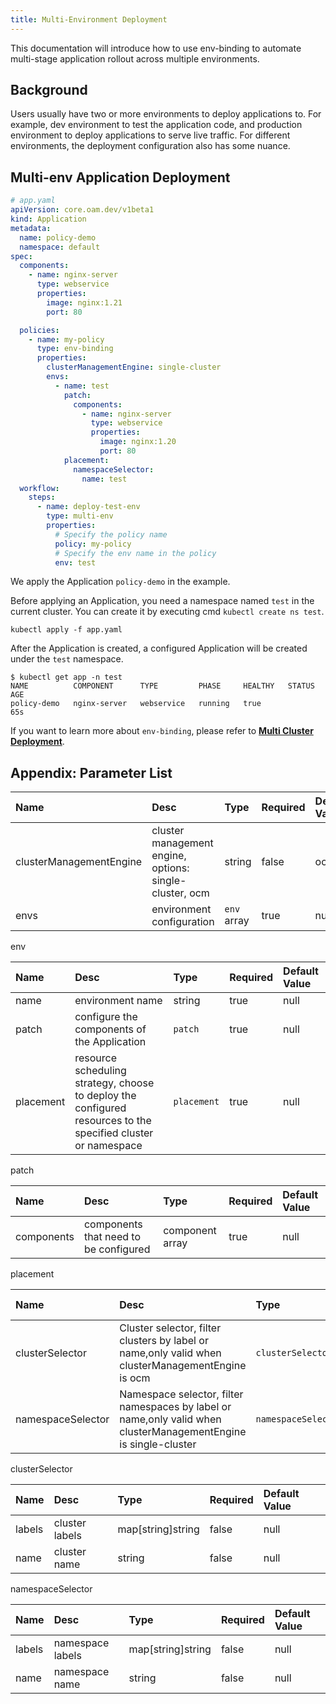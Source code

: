 ```yaml
---
title: Multi-Environment Deployment
---
```


This documentation will introduce how to use env-binding to automate multi-stage application rollout across multiple environments.

## Background

Users usually have two or more environments to deploy applications to. For example, dev environment to test the application code, and production environment to deploy applications to serve live traffic. For different environments, the deployment configuration also has some nuance.

## Multi-env Application Deployment

```yaml
# app.yaml
apiVersion: core.oam.dev/v1beta1
kind: Application
metadata:
  name: policy-demo
  namespace: default
spec:
  components:
    - name: nginx-server
      type: webservice
      properties:
        image: nginx:1.21
        port: 80

  policies:
    - name: my-policy
      type: env-binding
      properties:
        clusterManagementEngine: single-cluster
        envs:
          - name: test
            patch:
              components:
                - name: nginx-server
                  type: webservice
                  properties:
                    image: nginx:1.20
                    port: 80
            placement:
              namespaceSelector:
                name: test
  workflow:
    steps:
      - name: deploy-test-env
        type: multi-env
        properties:
          # Specify the policy name
          policy: my-policy
          # Specify the env name in the policy
          env: test
```

We apply the Application `policy-demo` in the example.

Before applying an Application, you need a namespace named `test` in the current cluster. You can create it by executing cmd `kubectl create ns test`.

```shell
kubectl apply -f app.yaml
```

After the Application is created, a configured Application will be created under the `test` namespace.

```shell
$ kubectl get app -n test
NAME          COMPONENT      TYPE         PHASE     HEALTHY   STATUS   AGE
policy-demo   nginx-server   webservice   running   true               65s
```

If you want to learn more about `env-binding`, please refer to **[Multi Cluster Deployment](../../case-studies/multi-app-env-cluster)**.

## Appendix: Parameter List

Name | Desc | Type | Required | Default Value
:---------- | :----------- | :----------- | :----------- | :-----------
clusterManagementEngine|cluster management engine, options: single-cluster, ocm|string|false|ocm
envs|environment configuration| `env` array|true|null

env

Name | Desc | Type | Required | Default Value
:----------- | :------------ | :------------ | :------------ | :------------ 
name|environment name|string|true|null
patch|configure the components of the Application|`patch`|true|null
placement|resource scheduling strategy, choose to deploy the configured resources to the specified cluster or namespace| `placement`|true|null

patch

Name | Desc | Type | Required | Default Value
:----------- | :------------ | :------------ | :------------ | :------------ 
components|components that need to be configured| component array|true|null

placement

Name | Desc | Type | Required | Default Value
:----------- | :------------ | :------------ | :------------ | :------------ 
clusterSelector|Cluster selector, filter clusters by label or name,only valid when clusterManagementEngine is ocm| `clusterSelector` |true|null
namespaceSelector|Namespace selector, filter namespaces by label or name,only valid when clusterManagementEngine is single-cluster| `namespaceSelector` |true|null

clusterSelector

Name | Desc | Type | Required | Default Value
:----------- | :------------ | :------------ | :------------ | :------------
labels |cluster labels| map[string]string |false|null
name |cluster name| string |false|null

namespaceSelector

Name | Desc | Type | Required | Default Value
:----------- | :------------ | :------------ | :------------ | :------------
labels |namespace labels| map[string]string |false|null
name |namespace name| string |false|null